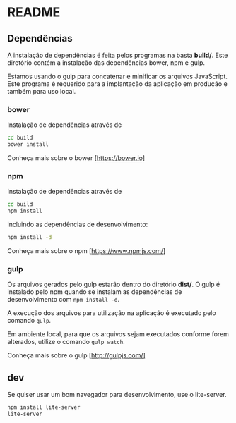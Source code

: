 README
=======

## Dependências

A instalação de dependências é feita pelos programas na basta **build/**. Este diretório contém 
a instalação das dependências bower, npm e gulp.

Estamos usando o gulp para concatenar e minificar os arquivos JavaScript. Este programa é requerido 
para a implantação da aplicação em produção e também para uso local.

### bower

Instalação de dependências através de 

```sh
cd build
bower install  
```

Conheça mais sobre o bower [https://bower.io]

### npm

Instalação de dependências através de 

```sh
cd build
npm install
```

incluindo as dependências de desenvolvimento:

```sh
npm install -d
```

Conheça mais sobre o npm [https://www.npmjs.com/]

### gulp

Os arquivos gerados pelo gulp estarão dentro do diretório **dist/**. O gulp é instalado pelo 
npm quando se instalam as dependências de desenvolvimento com `npm install -d`.

A execução dos arquivos para utilização na aplicação é executado pelo comando `gulp`.

Em ambiente local, para que os arquivos sejam executados conforme forem alterados, utilize o
comando `gulp watch`.

Conheça mais sobre o gulp [http://gulpjs.com/]

## dev

Se quiser usar um bom navegador para desenvolvimento, use o lite-server.

```sh
npm install lite-server
lite-server
```
